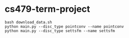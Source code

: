 # cs479-term-project


```
bash download_data.sh
python main.py --disc_type pointconv --name pointconv
python main.py --disc_type settsfm --name settsfm 
```

